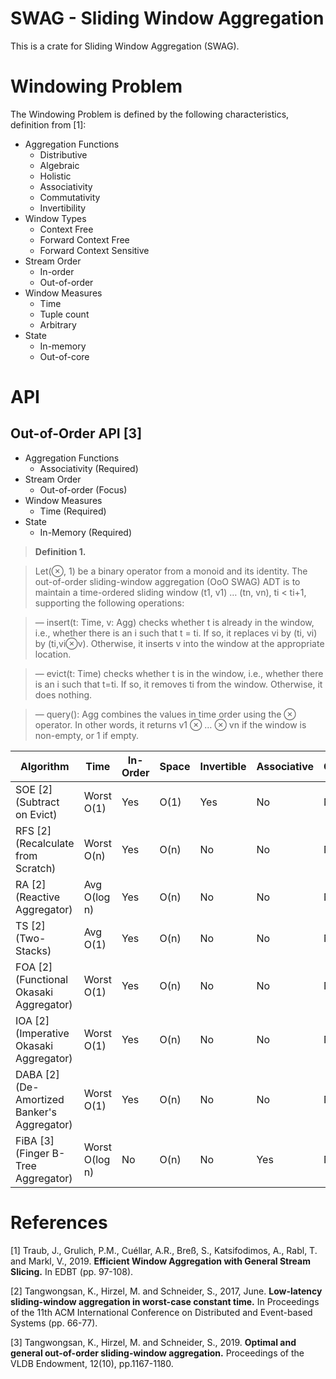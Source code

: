 # SWAG - Sliding Window Aggregation

This is a crate for Sliding Window Aggregation (SWAG).

# Windowing Problem

The Windowing Problem is defined by the following characteristics, definition from [1]:

* Aggregation Functions
  * Distributive
  * Algebraic
  * Holistic
  * Associativity
  * Commutativity
  * Invertibility
* Window Types
  * Context Free
  * Forward Context Free
  * Forward Context Sensitive
* Stream Order
  * In-order
  * Out-of-order
* Window Measures
  * Time
  * Tuple count
  * Arbitrary
* State
  * In-memory
  * Out-of-core

# API

## Out-of-Order API [3]

* Aggregation Functions
  * Associativity (Required)
* Stream Order
  * Out-of-order (Focus)
* Window Measures
  * Time (Required)
* State
  * In-Memory (Required)

> **Definition 1.**

> Let(⊗, 1) be a binary operator from a monoid and its identity. The out-of-order sliding-window aggregation (OoO SWAG) ADT is to maintain a time-ordered sliding window (t1, v1) … (tn, vn), ti < ti+1, supporting the following operations:

> — insert(t: Time, v: Agg) checks whether t is already in the window, i.e., whether there is an i such that t = ti. If so, it replaces vi by (ti, vi) by (ti,vi⊗v). Otherwise, it inserts v into the window at the appropriate location.

> — evict(t: Time) checks whether t is in the window, i.e., whether there is an i such that t=ti. If so, it removes ti from the window. Otherwise, it does nothing.

> — query(): Agg combines the values in time order using the ⊗ operator. In other words, it returns v1 ⊗ … ⊗ vn if the window is non-empty, or 1 if empty.

| Algorithm                                    | Time           | In-Order | Space | Invertible | Associative | Commutative | FIFO |
|----------------------------------------------|----------------|----------|-------|------------|-------------|-------------|------|
| SOE  [2] (Subtract on Evict)                 | Worst O(1)     | Yes      | O(1)  | Yes        | No          | No          | No   |
| RFS  [2] (Recalculate from Scratch)          | Worst O(n)     | Yes      | O(n)  | No         | No          | No          | No   |
| RA   [2] (Reactive Aggregator)               | Avg O(log n)   | Yes      | O(n)  | No         | No          | No          | No   |
| TS   [2] (Two-Stacks)                        | Avg O(1)       | Yes      | O(n)  | No         | No          | No          | Yes  |
| FOA  [2] (Functional Okasaki Aggregator)     | Worst O(1)     | Yes      | O(n)  | No         | No          | No          | Yes  |
| IOA  [2] (Imperative Okasaki Aggregator)     | Worst O(1)     | Yes      | O(n)  | No         | No          | No          | Yes  |
| DABA [2] (De-Amortized Banker's Aggregator)  | Worst O(1)     | Yes      | O(n)  | No         | No          | No          | Yes  |
| FiBA [3] (Finger B-Tree Aggregator)          | Worst O(log n) | No       | O(n)  | No         | Yes         | No          | No   |


# References

[1] Traub, J., Grulich, P.M., Cuéllar, A.R., Breß, S., Katsifodimos, A., Rabl, T. and Markl, V., 2019. **Efficient Window Aggregation with General Stream Slicing.** In EDBT (pp. 97-108).

[2] Tangwongsan, K., Hirzel, M. and Schneider, S., 2017, June. **Low-latency sliding-window aggregation in worst-case constant time.** In Proceedings of the 11th ACM International Conference on Distributed and Event-based Systems (pp. 66-77).

[3] Tangwongsan, K., Hirzel, M. and Schneider, S., 2019. **Optimal and general out-of-order sliding-window aggregation.** Proceedings of the VLDB Endowment, 12(10), pp.1167-1180.


